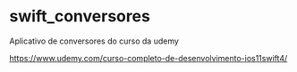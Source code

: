 # swift_conversores
Aplicativo de conversores do curso da udemy

https://www.udemy.com/curso-completo-de-desenvolvimento-ios11swift4/
